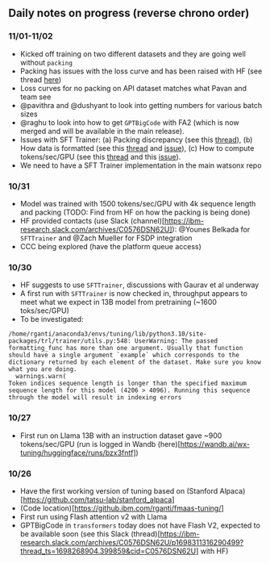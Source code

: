 ## Daily notes on progress (reverse chrono order)

### 11/01-11/02
* Kicked off training on two different datasets and they are going well without `packing`
* Packing has issues with the loss curve and has been raised with HF (see thread [here](https://ibm-research.slack.com/archives/C0576DSN62U/p1698935125641059))
* Loss curves for no packing on API dataset matches what Pavan and team see
* @pavithra and @dushyant to look into getting numbers for various batch sizes
* @raghu to look into how to get `GPTBigCode` with FA2 (which is now merged and will be available in the main release).
* Issues with SFT Trainer: (a) Packing discrepancy (see this [thread](https://ibm-research.slack.com/archives/C0576DSN62U/p1698935125641059)), (b) How data is formatted (see this [thread](https://ibm-research.slack.com/archives/C0576DSN62U/p1698935416128899) and [issue](https://github.com/huggingface/trl/issues/944)), (c) How to compute tokens/sec/GPU (see this [thread](https://ibm-research.slack.com/archives/C0576DSN62U/p1698936778849009) and this [issue](https://github.com/huggingface/transformers/issues/27027)).
* We need to have a SFT Trainer implementation in the main watsonx repo

### 10/31
* Model was trained with 1500 tokens/sec/GPU with 4k sequence length and packing (TODO: Find from HF on how the packing is being done)
* HF provided contacts (use Slack (channel)[https://ibm-research.slack.com/archives/C0576DSN62U]): @Younes Belkada for `SFTTrainer` and @Zach Mueller
  for FSDP integration
* CCC being explored (have the platform queue access)

### 10/30
* HF suggests to use `SFTTrainer`, discussions with Gaurav et al underway
* A first run with `SFTTrainer` is now checked in, throughput appears to meet what we expect in 13B model from pretraining (~1600 toks/sec/GPU)
* To be investigated:
```
/home/rganti/anaconda3/envs/tuning/lib/python3.10/site-packages/trl/trainer/utils.py:548: UserWarning: The passed formatting_func has more than one argument. Usually that function should have a single argument `example` which corresponds to the dictionary returned by each element of the dataset. Make sure you know what you are doing.
  warnings.warn(
Token indices sequence length is longer than the specified maximum sequence length for this model (4206 > 4096). Running this sequence through the model will result in indexing errors
```

### 10/27
* First run on Llama 13B with an instruction dataset gave ~900 tokens/sec/GPU (run is logged in Wandb (here)[https://wandb.ai/wx-tuning/huggingface/runs/bzx3fntf])

### 10/26
* Have the first working version of tuning based on (Stanford Alpaca)[https://github.com/tatsu-lab/stanford_alpaca]
* (Code location)[https://github.ibm.com/rganti/fmaas-tuning/]
* First run using Flash attention v2 with Llama
* GPTBigCode in `transformers` today does not have Flash V2, expected to be available soon (see this Slack (thread)[https://ibm-research.slack.com/archives/C0576DSN62U/p1698311316290499?thread_ts=1698268904.399859&cid=C0576DSN62U] with HF)
